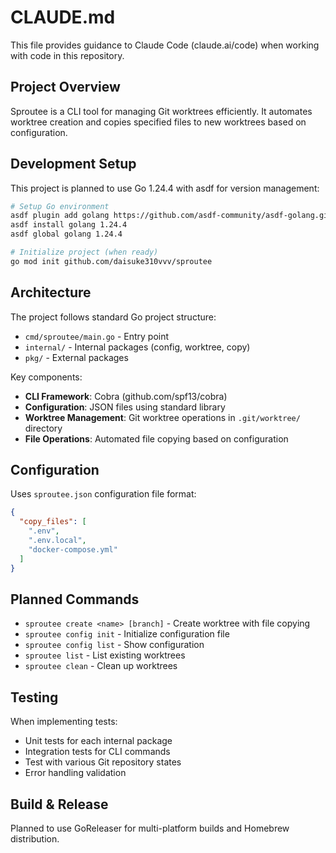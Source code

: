 # CLAUDE.md

This file provides guidance to Claude Code (claude.ai/code) when working with code in this repository.

## Project Overview

Sproutee is a CLI tool for managing Git worktrees efficiently. It automates worktree creation and copies specified files to new worktrees based on configuration.

## Development Setup

This project is planned to use Go 1.24.4 with asdf for version management:

```bash
# Setup Go environment
asdf plugin add golang https://github.com/asdf-community/asdf-golang.git
asdf install golang 1.24.4
asdf global golang 1.24.4

# Initialize project (when ready)
go mod init github.com/daisuke310vvv/sproutee
```

## Architecture

The project follows standard Go project structure:
- `cmd/sproutee/main.go` - Entry point
- `internal/` - Internal packages (config, worktree, copy)
- `pkg/` - External packages

Key components:
- **CLI Framework**: Cobra (github.com/spf13/cobra)
- **Configuration**: JSON files using standard library
- **Worktree Management**: Git worktree operations in `.git/worktree/` directory
- **File Operations**: Automated file copying based on configuration

## Configuration

Uses `sproutee.json` configuration file format:
```json
{
  "copy_files": [
    ".env",
    ".env.local",
    "docker-compose.yml"
  ]
}
```

## Planned Commands

- `sproutee create <name> [branch]` - Create worktree with file copying
- `sproutee config init` - Initialize configuration file
- `sproutee config list` - Show configuration
- `sproutee list` - List existing worktrees
- `sproutee clean` - Clean up worktrees

## Testing

When implementing tests:
- Unit tests for each internal package
- Integration tests for CLI commands
- Test with various Git repository states
- Error handling validation

## Build & Release

Planned to use GoReleaser for multi-platform builds and Homebrew distribution.
